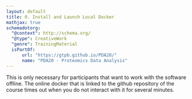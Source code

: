 ```yaml
---
layout: default
title: 0. Install and Launch Local Docker
mathjax: true
schemadotorg:
  "@context": http://schema.org/
  "@type": CreativeWork
  "genre": TrainingMaterial
  isPartOf:
      url: "https://gtpb.github.io/PDA20/"
      name: "PDA20 - Proteomics Data Analysis"
---
```


This is only necessary for participants that want to work with the software offline.
The online docker that is linked to the github repository of the course times out when you do not interact with it for several minutes.
